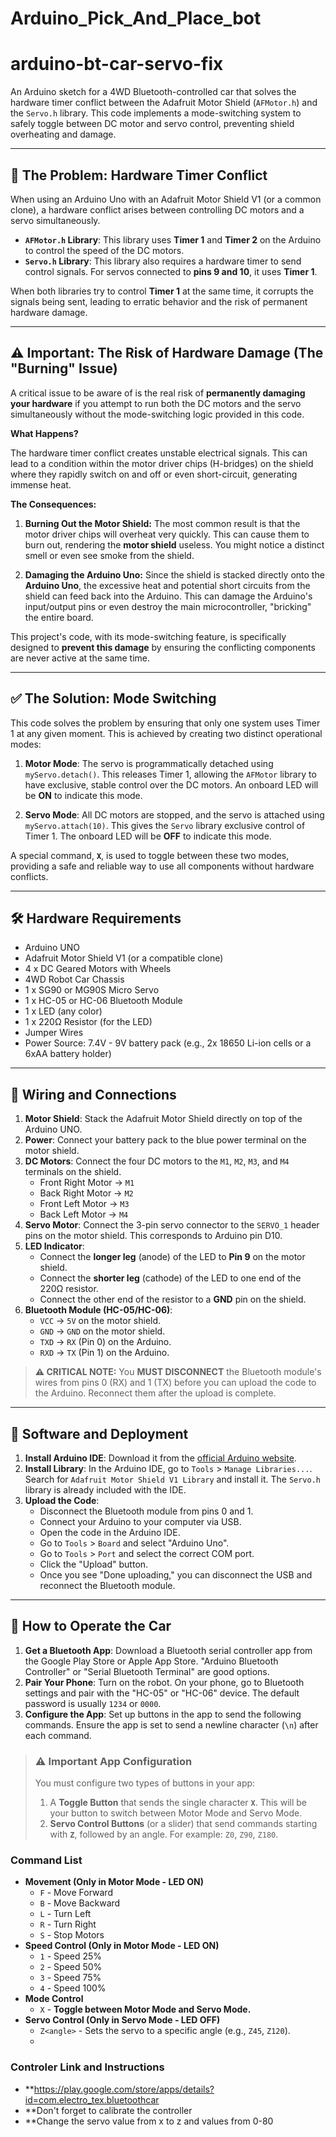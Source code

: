 # Arduino_Pick_And_Place_bot
# arduino-bt-car-servo-fix

An Arduino sketch for a 4WD Bluetooth-controlled car that solves the hardware timer conflict between the Adafruit Motor Shield (`AFMotor.h`) and the `Servo.h` library. This code implements a mode-switching system to safely toggle between DC motor and servo control, preventing shield overheating and damage.

---

## 🧐 The Problem: Hardware Timer Conflict

When using an Arduino Uno with an Adafruit Motor Shield V1 (or a common clone), a hardware conflict arises between controlling DC motors and a servo simultaneously.

* **`AFMotor.h` Library**: This library uses **Timer 1** and **Timer 2** on the Arduino to control the speed of the DC motors.
* **`Servo.h` Library**: This library also requires a hardware timer to send control signals. For servos connected to **pins 9 and 10**, it uses **Timer 1**.

When both libraries try to control **Timer 1** at the same time, it corrupts the signals being sent, leading to erratic behavior and the risk of permanent hardware damage.

---

## ⚠️ Important: The Risk of Hardware Damage (The "Burning" Issue)

A critical issue to be aware of is the real risk of **permanently damaging your hardware** if you attempt to run both the DC motors and the servo simultaneously without the mode-switching logic provided in this code.

**What Happens?**

The hardware timer conflict creates unstable electrical signals. This can lead to a condition within the motor driver chips (H-bridges) on the shield where they rapidly switch on and off or even short-circuit, generating immense heat.

**The Consequences:**

1.  **Burning Out the Motor Shield:** The most common result is that the motor driver chips will overheat very quickly. This can cause them to burn out, rendering the **motor shield** useless. You might notice a distinct smell or even see smoke from the shield.

2.  **Damaging the Arduino Uno:** Since the shield is stacked directly onto the **Arduino Uno**, the excessive heat and potential short circuits from the shield can feed back into the Arduino. This can damage the Arduino's input/output pins or even destroy the main microcontroller, "bricking" the entire board.

This project's code, with its mode-switching feature, is specifically designed to **prevent this damage** by ensuring the conflicting components are never active at the same time.

---

## ✅ The Solution: Mode Switching

This code solves the problem by ensuring that only one system uses Timer 1 at any given moment. This is achieved by creating two distinct operational modes:

1.  **Motor Mode**: The servo is programmatically detached using `myServo.detach()`. This releases Timer 1, allowing the `AFMotor` library to have exclusive, stable control over the DC motors. An onboard LED will be **ON** to indicate this mode.

2.  **Servo Mode**: All DC motors are stopped, and the servo is attached using `myServo.attach(10)`. This gives the `Servo` library exclusive control of Timer 1. The onboard LED will be **OFF** to indicate this mode.

A special command, **`X`**, is used to toggle between these two modes, providing a safe and reliable way to use all components without hardware conflicts.

---

## 🛠️ Hardware Requirements

* Arduino UNO
* Adafruit Motor Shield V1 (or a compatible clone)
* 4 x DC Geared Motors with Wheels
* 4WD Robot Car Chassis
* 1 x SG90 or MG90S Micro Servo
* 1 x HC-05 or HC-06 Bluetooth Module
* 1 x LED (any color)
* 1 x 220Ω Resistor (for the LED)
* Jumper Wires
* Power Source: 7.4V - 9V battery pack (e.g., 2x 18650 Li-ion cells or a 6xAA battery holder)

---

## 🔌 Wiring and Connections

1.  **Motor Shield**: Stack the Adafruit Motor Shield directly on top of the Arduino UNO.
2.  **Power**: Connect your battery pack to the blue power terminal on the motor shield.
3.  **DC Motors**: Connect the four DC motors to the `M1`, `M2`, `M3`, and `M4` terminals on the shield.
    * Front Right Motor -> `M1`
    * Back Right Motor -> `M2`
    * Front Left Motor -> `M3`
    * Back Left Motor -> `M4`
4.  **Servo Motor**: Connect the 3-pin servo connector to the `SERVO_1` header pins on the motor shield. This corresponds to Arduino pin D10.
5.  **LED Indicator**:
    * Connect the **longer leg** (anode) of the LED to **Pin 9** on the motor shield.
    * Connect the **shorter leg** (cathode) of the LED to one end of the 220Ω resistor.
    * Connect the other end of the resistor to a **GND** pin on the shield.
6.  **Bluetooth Module (HC-05/HC-06)**:
    * `VCC` -> `5V` on the motor shield.
    * `GND` -> `GND` on the motor shield.
    * `TXD` -> `RX` (Pin 0) on the Arduino.
    * `RXD` -> `TX` (Pin 1) on the Arduino.

> **⚠️ CRITICAL NOTE:** You **MUST DISCONNECT** the Bluetooth module's wires from pins 0 (RX) and 1 (TX) before you can upload the code to the Arduino. Reconnect them after the upload is complete.

---

## 💾 Software and Deployment

1.  **Install Arduino IDE**: Download it from the [official Arduino website](https://www.arduino.cc/en/software).
2.  **Install Library**: In the Arduino IDE, go to `Tools` > `Manage Libraries...`. Search for `Adafruit Motor Shield V1 Library` and install it. The `Servo.h` library is already included with the IDE.
3.  **Upload the Code**:
    * Disconnect the Bluetooth module from pins 0 and 1.
    * Connect your Arduino to your computer via USB.
    * Open the code in the Arduino IDE.
    * Go to `Tools` > `Board` and select "Arduino Uno".
    * Go to `Tools` > `Port` and select the correct COM port.
    * Click the "Upload" button.
    * Once you see "Done uploading," you can disconnect the USB and reconnect the Bluetooth module.

---

## 📱 How to Operate the Car

1.  **Get a Bluetooth App**: Download a Bluetooth serial controller app from the Google Play Store or Apple App Store. "Arduino Bluetooth Controller" or "Serial Bluetooth Terminal" are good options.
2.  **Pair Your Phone**: Turn on the robot. On your phone, go to Bluetooth settings and pair with the "HC-05" or "HC-06" device. The default password is usually `1234` or `0000`.
3.  **Configure the App**: Set up buttons in the app to send the following commands. Ensure the app is set to send a newline character (`\n`) after each command.

> ### ⚠️ Important App Configuration
>
> You must configure two types of buttons in your app:
>
> 1.  A **Toggle Button** that sends the single character **`X`**. This will be your button to switch between Motor Mode and Servo Mode.
> 2.  **Servo Control Buttons** (or a slider) that send commands starting with **`Z`**, followed by an angle. For example: `Z0`, `Z90`, `Z180`.

### Command List

* **Movement (Only in Motor Mode - LED ON)**
    * `F` - Move Forward
    * `B` - Move Backward
    * `L` - Turn Left
    * `R` - Turn Right
    * `S` - Stop Motors
* **Speed Control (Only in Motor Mode - LED ON)**
    * `1` - Speed 25%
    * `2` - Speed 50%
    * `3` - Speed 75%
    * `4` - Speed 100%
* **Mode Control**
    * `X` - **Toggle between Motor Mode and Servo Mode.**
* **Servo Control (Only in Servo Mode - LED OFF)**
    * `Z<angle>` - Sets the servo to a specific angle (e.g., `Z45`, `Z120`).
    * 

### Controler Link and Instructions 
* **https://play.google.com/store/apps/details?id=com.electro_tex.bluetoothcar
* **Don't forget to calibrate the controller
* **Change the servo value from x to z and values from 0-80
